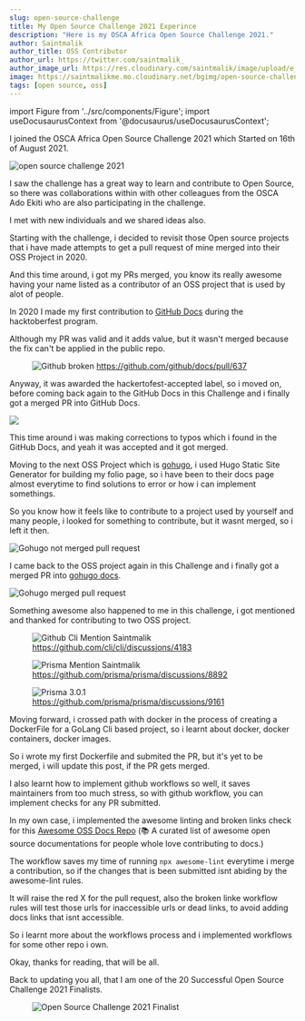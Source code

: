 ```yaml
---
slug: open-source-challenge
title: My Open Source Challenge 2021 Experince
description: "Here is my OSCA Africa Open Source Challenge 2021."
author: Saintmalik
author_title: OSS Contributor
author_url: https://twitter.com/saintmalik_
author_image_url: https://res.cloudinary.com/saintmalik/image/upload/e_sharpen:2000,q_74,r_0/v1641922078/saintmalik.webp
image: https://saintmalikme.mo.cloudinary.net/bgimg/open-source-challenge-2021.jpeg
tags: [open source, oss]
---
```


import Figure from '../src/components/Figure';
import useDocusaurusContext from '@docusaurus/useDocusaurusContext';

I joined the OSCA Africa Open Source Challenge 2021 which Started on 16th of August 2021.

<!--truncate-->

<picture>
  <source type="image/webp" srcset={`${useDocusaurusContext().siteConfig.customFields.imgurl}/bgimg/open-source-challenge-2021.webp`} alt="open source challenge 2021"/>
  <source type="image/jpeg" srcset={`${useDocusaurusContext().siteConfig.customFields.imgurl}/bgimg/open-source-challenge-2021.jpeg`} alt="open source challenge 2021"/>
  <img src={`${useDocusaurusContext().siteConfig.customFields.imgurl}/bgimg/open-source-challenge-2021.jpeg`} alt="open source challenge 2021"/>
</picture>


I saw the challenge has a great way to learn and contribute to Open Source, so there was collaborations within with other colleagues from the OSCA Ado Ekiti who are also participating in the challenge.

I met with new individuals and we shared ideas also.

Starting with the challenge, i decided to revisit those Open source projects that i have made attempts to get a pull request of mine merged into their OSS Project in 2020.

And this time around, i got my PRs merged, you know its really awesome having your name listed as a contributor of an OSS project that is used by alot of people.

In 2020 I made my first contribution to <a href="https://docs.github.com/">GitHub Docs</a> during the hacktoberfest program.

Although my PR was valid and it adds value, but it wasn't merged because the fix can't be applied in the public repo.

<Figure>
<picture>
  <source type="image/webp" srcset={`${useDocusaurusContext().siteConfig.customFields.imgurl}/bgimg/github-broken.webp`} alt="Github broken"/>
  <source type="image/jpg" srcset={`${useDocusaurusContext().siteConfig.customFields.imgurl}/bgimg/github-broken.jpg`} alt="Github broken"/>
  <img src={`${useDocusaurusContext().siteConfig.customFields.imgurl}/bgimg/github-broken.jpg`} alt="Github broken"/>
</picture>
  <a href="https://github.com/github/docs/pull/637" target="_blank">https://github.com/github/docs/pull/637</a>
  </Figure>

Anyway, it was awarded the hackertofest-accepted label, so i moved on, before coming back again to the GitHub Docs in this Challenge and i finally got a merged PR into GitHub Docs.

<picture>
  <source type="image/webp" srcset={`${useDocusaurusContext().siteConfig.customFields.imgurl}/bgimg/github-merged.webp`} alt="Github merged pull request"/>
  <source type="image/jpg" srcset={`${useDocusaurusContext().siteConfig.customFields.imgurl}/bgimg/github-merged.jpg`} alt="Github merged pull request"/>
  <img src={`${useDocusaurusContext().siteConfig.customFields.imgurl}/bgimg/github-merged.jpg`}alt="Github merged pull request"/>
</picture>

This time around i was making corrections to typos which i found in the GitHub Docs, and yeah it was accepted and it got merged.

Moving to the next OSS Project which is <a href="https://gohugo.io/" target="_blank">gohugo</a>, i used Hugo Static Site Generator for building my folio page, so i have been to their docs page almost everytime to find solutions to error or how i can implement somethings.

So you know how it feels like to contribute to a project used by yourself and many people, i looked for something to contribute, but it wasnt merged, so i left it then.

<picture>
  <source type="image/webp" srcset={`${useDocusaurusContext().siteConfig.customFields.imgurl}/bgimg/gohugo-notmerged.webp`} alt="Gohugo not merged pull request"/>
  <source type="image/jpg" srcset={`${useDocusaurusContext().siteConfig.customFields.imgurl}/bgimg/gohugo-notmerged.jpg`} alt="Gohugo not merged pull request"/>
  <img src={`${useDocusaurusContext().siteConfig.customFields.imgurl}/bgimg/gohugo-notmerged.jpg`} alt="Gohugo not merged pull request"/>
</picture>

I came back to the OSS project again in this Challenge and i finally got a merged PR into <a href="https://github.com/gohugoio/hugoDocs" target="_blank">gohugo docs</a>.

<picture>
  <source type="image/webp" srcset={`${useDocusaurusContext().siteConfig.customFields.imgurl}/bgimg/gohugo-merged.webp`} alt="Gohugo merged pull request"/>
  <source type="image/jpg" srcset={`${useDocusaurusContext().siteConfig.customFields.imgurl}/bgimg/gohugo-merged.jpg`} alt="Gohugo merged pull request"/>
  <img src={`${useDocusaurusContext().siteConfig.customFields.imgurl}/bgimg/gohugo-merged.jpg`} alt="Gohugo merged pull request"/>
</picture>

Something awesome also happened to me in this challenge, i got mentioned and thanked for contributing to two OSS project.

<Figure>
<picture>
  <source type="image/webp" srcset={`${useDocusaurusContext().siteConfig.customFields.imgurl}/bgimg/cli-mention.webp`} alt="Github Cli Mention Saintmalik"/>
  <source type="image/jpg" srcset={`${useDocusaurusContext().siteConfig.customFields.imgurl}/bgimg/cli-mention.jpg`} alt="Github Cli Mention Saintmalik"/>
  <img src={`${useDocusaurusContext().siteConfig.customFields.imgurl}/bgimg/cli-mention.jpg`} alt="Github Cli Mention Saintmalik"/>
</picture>
  <a href="https://github.com/cli/cli/discussions/4183" target="_blank">https://github.com/cli/cli/discussions/4183</a>
  </Figure>
<Figure>
<picture>
  <source type="image/webp" srcset={`${useDocusaurusContext().siteConfig.customFields.imgurl}/bgimg/prisma-mention.webp`} alt="Prisma Mention Saintmalik"/>
  <source type="image/jpg" srcset={`${useDocusaurusContext().siteConfig.customFields.imgurl}/bgimg/prisma-mention.jpg`} alt="Prisma Mention Saintmalik"/>
  <img src={`${useDocusaurusContext().siteConfig.customFields.imgurl}/bgimg/prisma-mention.jpg`} alt="Prisma Mention Saintmalik"/>
</picture>
  <a href="https://github.com/prisma/prisma/discussions/8892" target="_blank">https://github.com/prisma/prisma/discussions/8892</a>
  </Figure>
  <Figure>
<picture>
  <source type="image/webp" srcset={`${useDocusaurusContext().siteConfig.customFields.imgurl}/bgimg/prisma.webp`} alt="Prisma 3.0.1"/>
  <source type="image/jpg" srcset={`${useDocusaurusContext().siteConfig.customFields.imgurl}/bgimg/prisma.jpg`} alt="Prisma 3.0.1"/>
  <img src={`${useDocusaurusContext().siteConfig.customFields.imgurl}/bgimg/prisma.jpg`} alt="Prisma 3.0.1"/>
</picture>
  <a href="https://github.com/prisma/prisma/discussions/9161" target="_blank">https://github.com/prisma/prisma/discussions/9161</a>
  </Figure>

Moving forward, i crossed path with docker in the process of creating a DockerFile for a GoLang Cli based project, so i learnt about docker, docker containers, docker images.

So i wrote my first Dockerfile and submited the PR, but it's yet to be merged, i will update this post, if the PR gets merged.

I also learnt how to implement github workflows so well, it saves maintainers from too much stress, so with github workflow, you can implement checks for any PR submitted.

In my own case, i implemented the awesome linting and broken links check for this <a href="https://github.com/saintmalik/awesome-oss-docs" target="_blank">Awesome OSS Docs Repo</a> (📚 A curated list of awesome open source documentations for people whole love contributing to docs.)

The workflow saves my time of running `npx awesome-lint` everytime i merge a contribution, so if the changes that is been submitted isnt abiding by the awesome-lint rules.

It will raise the red X for the pull request, also the broken linke workflow rules will test those urls for inaccessible urls or dead links, to avoid adding docs links that isnt accessible.

So i learnt more about the workflows process and i implemented workflows for some other repo i own.

Okay, thanks for reading, that will be all.

Back to updating you all, that I am one of the 20 Successful Open Source Challenge 2021 Finalists.

<Figure>
<picture>
  <source type="image/webp" srcset={`${useDocusaurusContext().siteConfig.customFields.imgurl}/bgimg/Open-Source-Challenge-2021-Finalist.webp`} alt="Open Source Challenge 2021 Finalist"/>
  <source type="image/jpg" srcset={`${useDocusaurusContext().siteConfig.customFields.imgurl}/bgimg/Open-Source-Challenge-2021-Finalist.jpg`} alt="Open Source Challenge 2021 Finalist"/>
  <img src={`${useDocusaurusContext().siteConfig.customFields.imgurl}/bgimg/Open-Source-Challenge-2021-Finalist.jpg`} alt="Open Source Challenge 2021 Finalist"/>
</picture>
</Figure>
